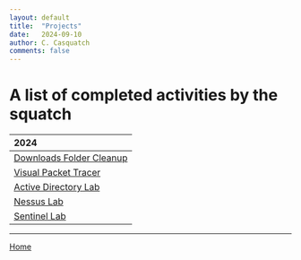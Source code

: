 ```yaml
---
layout: default
title:  "Projects"
date:   2024-09-10
author: C. Casquatch
comments: false
---
```


# A list of completed activities by the squatch

| 2024              |
|:------------------|
| [Downloads Folder Cleanup](_posts/Projects/Python/Download-file-cleanup.md) |
| [Visual Packet Tracer](/Visual-Packet-Tracer.md) |
| [Active Directory Lab](Projects/ActiveDirectoryLab.md) |
| [Nessus Lab](Projects/NessusLab.md) |
| [Sentinel Lab](Projects/SentinelSIEMLab.md) |

* * *
[Home](./index.md)

